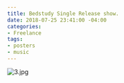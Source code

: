 ```yaml
---
title: Bedstudy Single Release show.
date: 2018-07-25 23:41:00 -04:00
categories:
- Freelance
tags:
- posters
- music
---
```


![3.jpg](/uploads/3.jpg)